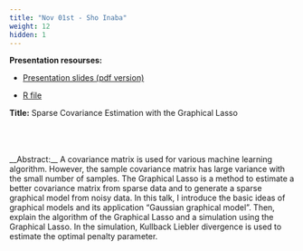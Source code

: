 ```yaml
---
title: "Nov 01st - Sho Inaba"
weight: 12
hidden: 1
---
```


__Presentation resourses:__

- [Presentation slides (pdf version)](Sparse_Cov_Est_GLasso.pdf)

- [R file](simglasso.R)

__Title:__ Sparse Covariance Estimation with the Graphical Lasso
</br>
</br>

</br>
</br>
__Abstract:__ A covariance matrix is used for various machine learning algorithm. However, the sample covariance matrix has large variance with the small number of samples. The Graphical Lasso is a method to estimate a better covariance matrix from sparse data and to generate a sparse graphical model from noisy data. In this talk, I introduce the basic ideas of graphical models and its application “Gaussian graphical model”. Then, explain the algorithm of the Graphical Lasso and a simulation using the Graphical Lasso. In the simulation, Kullback Liebler divergence is used to estimate the optimal penalty parameter.